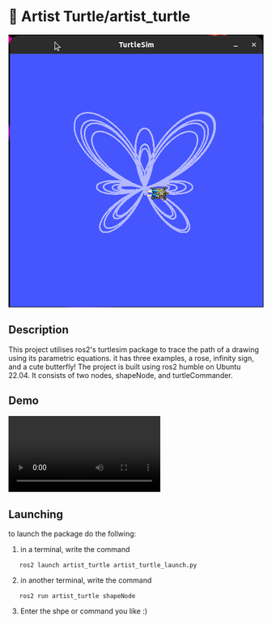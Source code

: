 # 🐢 Artist Turtle/artist_turtle

![alt text](https://github.com/iitz3bsmd/artist_turtle/blob/main/cute_butterfly_drawing.png)

## Description
This project utilises ros2's turtlesim package to trace the path of a drawing using its parametric equations. it has three examples, a rose, infinity sign, and a cute butterfly! 
The project is built using ros2 humble on Ubuntu 22.04. It consists of two nodes, shapeNode, and turtleCommander.

## Demo
![alt text](https://github.com/iitz3bsmd/artist_turtle/blob/main/artist_turtle_demo.mp4)

## Launching
to launch the package do the follwing:
1. in a terminal, write the command
```
   ros2 launch artist_turtle artist_turtle_launch.py
```
2. in another terminal, write the command
```
   ros2 run artist_turtle shapeNode
```
3. Enter the shpe or command you like :)
